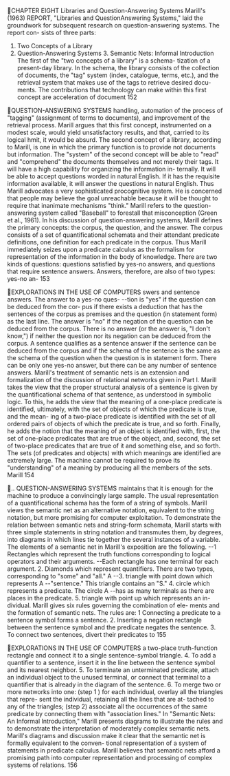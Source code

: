 CHAPTER EIGHT
Libraries and
Question-Answering Systems
Marill's (1963) REPORT, "Libraries and QuestionAnswering Systems," laid the groundwork for subsequent research on question-answering systems. The report con-
sists of three parts:
1. Two Concepts of a Library
2. Question-Answering Systems 3. Semantic Nets: Informal Introduction
The first of the "two concepts of a library" is a schema-
tization of a present-day library. In the schema, the library consists of the collection of documents, the "tag" system (index, catalogue, terms, etc.), and the retrieval system that makes use of the tags to retrieve desired docu-
ments. The contributions that technology can make within this first concept are acceleration of document
152

QUESTION-ANSWERING SYSTEMS
handling, automation of the process of "tagging" (assignment of terms to documents), and improvement of the retrieval process. Marill argues that this first concept, instrumented on a modest scale, would yield unsatisfactory results, and that, carried to its logical hmit, it would be absurd.
The second concept of a library, according to Marill, is one in which the primary function is to provide not documents but information. The "system" of the second concept will be able to "read" and "comprehend" the documents themselves and not merely their tags. It will
have a high capability for organizing the information in-
ternally.
It will be able to accept questions worded in natural
English. If it has the requisite information available, it
will answer the questions in natural English. Thus Marill
advocates a very sophisticated procognitive system. He is concerned that people may believe the goal unreachable
because it will be thought to require that inanimate mechanisms "think." Marill refers to the question-answering system called "Baseball" to forestall that misconception (Green et al., 1961).
In his discussion of question-answering systems, Marill defines the primary concepts: the corpus, the question,
and the answer. The corpus consists of a set of quantificational schemata and their attendant predicate definitions, one definition for each predicate in the corpus. Thus Marill immediately seizes upon a predicate calculus as
the formalism for representation of the information in the body of knowledge. There are two kinds of questions: questions satisfied by yes-no answers, and questions that require sentence answers.
Answers, therefore, are also of two types: yes-no an-
153

EXPLORATIONS IN THE USE OF COMPUTERS
swers and sentence answers. The answer to a yes-no ques-
--tion is "yes" if the question can be deduced from the cor-
pus if there exists a deduction that has the sentences of the corpus as premises and the question (in statement
form) as the last line. The answer is "no" if the negation of the question can be deduced from the corpus. There is no answer (or the answer is, "I don't know,") if neither the question nor its negation can be deduced from the corpus.
A sentence qualifies as a sentence answer if the sentence
can be deduced from the corpus and if the schema of the sentence is the same as the schema of the question when the question is in statement form. There can be only one yes-no answer, but there can be any number of sentence
answers.
Marill's treatment of semantic nets is an extension and formalization of the discussion of relational networks given in Part I. Marill takes the view that the proper structural analysis of a sentence is given by the quantificational schema of that sentence, as understood in symbolic
logic. To this, he adds the view that the meaning of a
one-place predicate is identified, ultimately, with the set
of objects of which the predicate is true, and the mean-
ing of a two-place predicate is identified with the set of all ordered pairs of objects of which the predicate is true,
and so forth. Finally, he adds the notion that the meaning of an object is identified with, first, the set of one-place
predicates that are true of the object, and, second, the
set of two-place predicates that are true of it and something else, and so forth.
The sets (of predicates and objects) with which meanings are identified are extremely large. The machine cannot be required to prove its "understanding" of a meaning by producing all the members of the sets. Marill
154

..
QUESTION-ANSWERING SYSTEMS
maintains that it is enough for the machine to produce
a convincingly large sample.
The usual representation of a quantificational schema has the form of a string of symbols. Marill views the semantic net as an alternative notation, equivalent to the string notation, but more promising for computer exploitation. To demonstrate the relation between semantic nets and string-form schemata, Marill starts with three simple statements in string notation and transmutes them, by degrees, into diagrams in which lines tie together the
several instances of a variable.
The elements of a semantic net in Marill's exposition
are the following.
--1 Rectangles which represent the truth functions
corresponding to logical operators and their arguments.
--Each rectangle has one terminal for each argument. 2. Diamonds which represent quantifiers. There are two types, corresponding to "some" and "all."
A --3. triangle with point down which represents A --"sentence." This triangle contains an "S."
4. circle which represents a predicate. The circle
A --has as many terminals as there are places in the predicate. 5. triangle with point up which represents an in-
dividual.
Marill gives six rules governing the combination of ele-
ments and the formation of semantic nets. The rules are:
1 Connecting a predicate to a sentence symbol forms
a sentence. 2. Inserting a negation rectangle between the sentence
symbol and the predicate negates the sentence.
3. To connect two sentences, divert their predicates to
155

EXPLORATIONS IN THE USE OF COMPUTERS
a two-place truth-function rectangle and connect it to a single sentence-symbol triangle.
4. To add a quantifier to a sentence, insert it in the
line between the sentence symbol and its nearest neighbor.
5. To terminate an unterminated predicate, attach an
individual object to the unused terminal, or connect that terminal to a quantifier that is already in the diagram of
the sentence.
6. To merge two or more networks into one: (step
1 ) for each individual, overlay all the triangles that repre-
sent the individual, retaining all the lines that are at-
tached to any of the triangles; (step 2) associate all the occurrences of the same predicate by connecting them with "association lines."
In "Semantic Nets: An Informal Introduction," Marill
presents diagrams to illustrate the rules and to demonstrate the interpretation of moderately complex semantic nets. Marill's diagrams and discussion make it clear that the semantic net is formally equivalent to the conven-
tional representation of a system of statements in predicate calculus. Marill believes that semantic nets afford a promising path into computer representation and processing of complex systems of relations.
156


